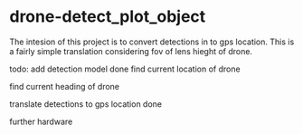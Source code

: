 # drone-detect_plot_object
The intesion of this project is to convert detections in to gps location. This is a fairly simple translation considering fov of lens hieght of drone. 



todo:
add detection model done
find current location of drone 

find current heading of drone

translate detections to gps location done



further hardware
